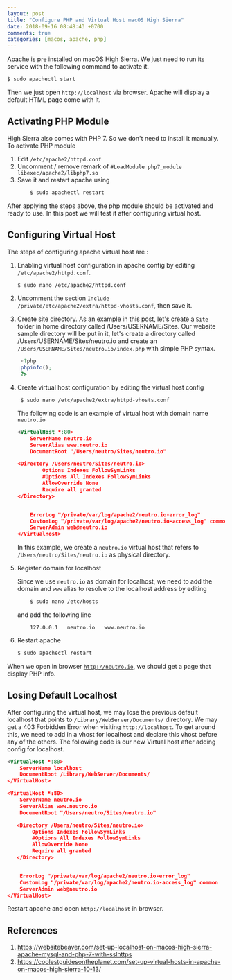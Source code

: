 ```yaml
---
layout: post
title: "Configure PHP and Virtual Host macOS High Sierra"
date: 2018-09-16 08:48:43 +0700
comments: true
categories: [macos, apache, php]
---
```


Apache is pre installed on macOS High Sierra. We just need to run its service with the following command to activate it.

``` bash
$ sudo apachectl start
```
Then we just open <code>http://localhost</code> via browser. Apache will display a default HTML page come with it.

## Activating PHP Module

High Sierra also comes with PHP 7. So we don't need to install it manually. To activate PHP module 

1. Edit <code>/etc/apache2/httpd.conf</code>
2. Uncomment / remove remark of 
   <code>#LoadModule php7_module libexec/apache2/libphp7.so</code>
3. Save it and restart apache using 
    ``` bash
        $ sudo apachectl restart
    ```


After applying the steps above, the php module should be activated and ready to use. In this post we will test it after configuring virtual host. 

## Configuring Virtual Host
The steps of configuring apache virtual host are :

1. Enabling virtual host configuration in apache config by editing 
   <code>/etc/apache2/httpd.conf</code>.

    ``` bash
    $ sudo nano /etc/apache2/httpd.conf
    ```
2. Uncomment the section 
    <code>Include /private/etc/apache2/extra/httpd-vhosts.conf</code>, then save it.

3. Create site directory.
    As an example in this post, let's create a <code>Site</code> folder in home directory called </code>/Users/USERNAME/Sites</code>. Our website sample directory will be put in it, let's create a directory called </code>/Users/USERNAME/Sites/neutro.io</code> and create an <code>/Users/USERNAME/Sites/neutro.io/index.php</code> with simple PHP syntax.

   ``` php
    <?php
    phpinfo();
    ?>
   ```
4. Create virtual host configuration by editing the virtual host config 

   ``` bash
    $ sudo nano /etc/apache2/extra/httpd-vhosts.conf
   ```

    The following code is an example of virtual host with domain name <code>neutro.io</code>

    ``` xml
    <VirtualHost *:80>
        ServerName neutro.io
        ServerAlias www.neutro.io
        DocumentRoot "/Users/neutro/Sites/neutro.io"

    <Directory /Users/neutro/Sites/neutro.io>
            Options Indexes FollowSymLinks
            #Options All Indexes FollowSymLinks
            AllowOverride None
            Require all granted
    </Directory>


        ErrorLog "/private/var/log/apache2/neutro.io-error_log"
        CustomLog "/private/var/log/apache2/neutro.io-access_log" common
        ServerAdmin web@neutro.io
    </VirtualHost>
    ```

    In this example, we create a <code>neutro.io</code> virtual host that refers to <code>/Users/neutro/Sites/neutro.io</code> as physical directory.

5.  Register domain for localhost

    Since we use <code>neutro.io</code> as domain for localhost, we need to add the domain and <code>www</code> alias to resolve to the localhost address by editing 

    ``` bash
        $ sudo nano /etc/hosts
    ```
    and add the following line

    ```
        127.0.0.1   neutro.io   www.neutro.io
    ```

6. Restart apache 

    ``` bash
    $ sudo apachectl restart
    ```

When we open in browser <code>http://neutro.io</code>, we should get a page that display PHP info.


## Losing Default Localhost
After configuring the virtual host, we may lose the previous default localhost that points to <code>/Library/WebServer/Documents/</code> directory. We may get a 403 Forbidden Error when visiting <code>http://localhost</code>. To get around this, we need to add in a vhost for localhost and declare this vhost before any of the others. The following code is our new Virtual host after adding config for localhost.

``` xml
<VirtualHost *:80>
    ServerName localhost
    DocumentRoot /Library/WebServer/Documents/
</VirtualHost>

<VirtualHost *:80>
    ServerName neutro.io
    ServerAlias www.neutro.io
    DocumentRoot "/Users/neutro/Sites/neutro.io"

   <Directory /Users/neutro/Sites/neutro.io>
        Options Indexes FollowSymLinks
        #Options All Indexes FollowSymLinks
        AllowOverride None
        Require all granted
   </Directory>


    ErrorLog "/private/var/log/apache2/neutro.io-error_log"
    CustomLog "/private/var/log/apache2/neutro.io-access_log" common
    ServerAdmin web@neutro.io
</VirtualHost>
```

Restart apache and open <code>http://localhost</code> in browser.

## References
1. https://websitebeaver.com/set-up-localhost-on-macos-high-sierra-apache-mysql-and-php-7-with-sslhttps
2. https://coolestguidesontheplanet.com/set-up-virtual-hosts-in-apache-on-macos-high-sierra-10-13/
